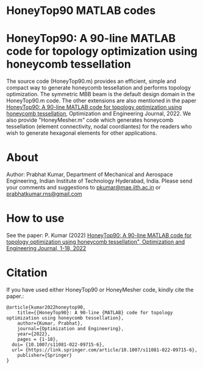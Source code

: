 # HoneyTop90 MATLAB codes
# HoneyTop90: A 90-line MATLAB code for topology optimization using honeycomb tessellation
The source code (HoneyTop90.m) provides an efficient, simple and compact way to generate honeycomb tessellation and performs topology optimization. The symmetric MBB beam is the default design domain in the HoneyTop90.m code. The other extensions are also mentioned in the paper [HoneyTop90: A 90-line MATLAB code for topology optimization using honeycomb tessellation](https://link.springer.com/article/10.1007/s11081-022-09715-6), Optimization and Engineering Journal, 2022. We also provide "HoneyMesher.m" code which generates honeycomb tessellation (element connectivity, nodal coordiantes) for the readers who wish to generate hexagonal elements for other applications.
# About
Author: Prabhat Kumar, Department of Mechanical and Aerospace Engineering, Indian Institute of Technology Hyderabad, India. Please send your comments and suggestions to  pkumar@mae.iith.ac.in or prabhatkumar.rns@gmail.com
# How to use
See the paper: P. Kumar (2022) [HoneyTop90: A 90-line MATLAB code for topology optimization using honeycomb tessellation", Optimization and Engineering Journal, 1-18, 2022](https://link.springer.com/article/10.1007/s11081-022-09715-6) 
# Citation
If you have used either HoneyTop90 or HoneyMesher code, kindly cite the paper.:
```
@article{kumar2022honeytop90,
	title={{HoneyTop90}: A 90-line {MATLAB} code for topology optimization using honeycomb tessellation},
	author={Kumar, Prabhat},
	journal={Optimization and Engineering},
	year={2022},
	pages = {1-18},
  doi= {10.1007/s11081-022-09715-6},
  url= {https://link.springer.com/article/10.1007/s11081-022-09715-6},
	publisher={Springer}
}
```
